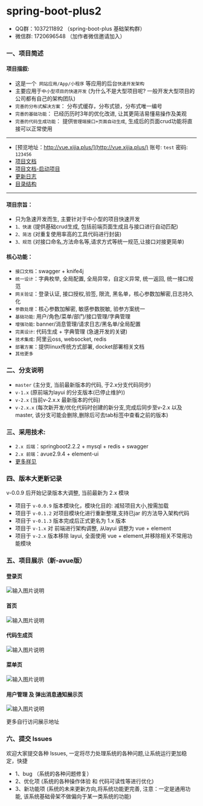 # spring-boot-plus2

- QQ群：1037211892 （spring-boot-plus 基础架构群）
- 微信群: 1720696548 （加作者微信邀请加入）

### 一、项目简述

#### 项目描叙:
- 这是一个` 网站应用/App/小程序` 等应用的后台`快速开发架构`
- 主要应用于`中小型项目的快速开发` (为什么不是大型项目呢? 一般开发大型项目的公司都有自己的架构团队)
- `完善的分布式解决方案`： 分布式缓存，分布式锁，分布式唯一编号
- `完善的基础功能`： 已经历历时3年的优化改进, 让其更简洁易懂易操作及美观 
- `完善的代码生成功能`： 提供`管理端接口+页面自动生成`, 生成后的页面crud功能将直接可以正常使用

----------
- [预览地址：http://vue.xijia.plus/](http://vue.xijia.plus/)    账号: `test`  密码: `123456`
- [项目文档](https://gitee.com/wslxm/spring-boot-plus2/wikis/pages)
- [项目文档-启动项目](https://gitee.com/wslxm/spring-boot-plus2/wikis/%E5%BC%80%E5%A7%8B%E4%BD%BF%E7%94%A8/%E5%90%AF%E5%8A%A8%E9%A1%B9%E7%9B%AE)
- [更新日志](https://gitee.com/wslxm/spring-boot-plus2/blob/master/%E7%9B%B8%E5%85%B3%E6%96%87%E6%A1%A3/%E6%9B%B4%E6%96%B0%E6%97%A5%E5%BF%97.md) 
- [目录结构](https://gitee.com/wslxm/spring-boot-plus2/blob/master/%E7%9B%B8%E5%85%B3%E6%96%87%E6%A1%A3/2.x%20%E7%89%88%E6%9C%AC%E7%9B%AE%E5%BD%95%E7%BB%93%E6%9E%84.md) 

----------

#### 项目宗旨：
 - 只为急速开发而生, 主要针对于中小型的项目快速开发
 - `1、快速` (提供基础crud生成, 包括前端页面生成且与接口进行自动匹配)
 - `2、简洁` (对重复使用率高的工具代码进行封装)
 - `3、规范` (对接口命名,方法命名等,请求方式等统一规范,让接口对接更简单)

#### 核心功能：
- `接口文档`：swagger + knife4j
- `统一设计`：字典枚举, 全局配置, 全局异常，自定义异常, 统一返回, 统一接口规范
- `网关验证`：登录认证, 接口授权,验签, 限流, 黑名单，核心参数加解密,日志持久化
- `参数处理`：核心参数加解密, 敏感参数脱敏, 验参方案统一
- `基础功能`: 用户/角色/菜单/部门/接口管理/字典管理
- `增强功能`: banner/消息管理/请求日志/黑名单/全局配置
- `完美设计`: 代码生成 + 字典管理 (急速开发的关键)
- `技术集成`: 阿里云oss, websocket, redis
- `部署方案`：提供linux传统方式部署, docket部署相关文档
- `其他更多`


### 二、分支说明
- `master`  (主分支, 当前最新版本的代码, 于2.x分支代码同步)
- `v-1.x`   (原前端为layui 的分支版本(已停止维护))
- `v-2.x`   (当前v-2.x.x 最新版本的代码)
- `v-2.x.x`  (每次新开发/优化代码时创建的新分支,完成后同步至v-2.x 以及 master, 该分支可能会删除,删除后可去tab标签中查看之前的版本)

### 三、采用技术:
- `2.x 后端`：springboot2.2.2 + mysql + redis + swagger
- `2.x 前端`：avue2.9.4 + element-ui  
- [更多祥见](https://gitee.com/wslxm/spring-boot-plus2/wikis/%E5%BC%80%E5%A7%8B%E4%BD%BF%E7%94%A8/%E9%87%87%E7%94%A8%E6%8A%80%E6%9C%AF
) 

### 四、版本大更新记录
v-0.0.9 后开始记录版本大调整, 当前最新为 2.x 模块
- 项目于 `v-0.0.9` 版本模块化，模块化目的: 减轻项目大小,按需加载
- 项目于 `v-0.1.2` 对项目模块化进行重新整理,支持已jar 的方法导入架构代码
- 项目于 `v-0.1.3` 版本完成后正式更名为 1.x 版本
- 项目于 `v-1.x` 对 前端进行架构调整, 从layui 调整为 vue + element 
- 项目于 `v-2.x` 版本移除 layui, 全面使用 vue + element,并移除相关不常用功能模块


### 五、项目展示（新-avue版）

#### 登录页
![输入图片说明](https://images.gitee.com/uploads/images/2021/1208/201521_b4b0a90f_2208600.png "屏幕截图.png")

#### 首页

![输入图片说明](https://images.gitee.com/uploads/images/2021/1208/201610_83f931fa_2208600.png "屏幕截图.png")

#### 代码生成页

![输入图片说明](https://images.gitee.com/uploads/images/2021/1208/201654_cc2aa4fe_2208600.png "屏幕截图.png")

#### 菜单页

![输入图片说明](https://images.gitee.com/uploads/images/2021/1208/201741_80321125_2208600.png "屏幕截图.png")

#### 用户管理 及 弹出消息通知展示页
![输入图片说明](https://images.gitee.com/uploads/images/2021/1208/201902_11d194f7_2208600.png "屏幕截图.png")

更多自行访问展示地址

### 六、提交 lssues 

欢迎大家提交各种 lssues, 一定将尽力处理系统的各种问题,让系统运行更加稳定，快捷
- 1、bug （系统的各种问题修复）
- 2、优化项 (系统的各种操作体验 和 代码可读性等进行优化)
- 3、新功能项 (系统的未来更新方向,将系统功能更完善, 注意：一定是通用功能, 该系统基础骨架不做偏向于某一类系统的功能)

